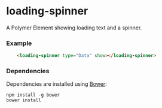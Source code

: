 # loading-spinner

A Polymer Element showing loading text and a spinner.

### Example
```html
    <loading-spinner type="Data" show></loading-spinner>
```

### Dependencies

Dependencies are installed using [Bower](http://bower.io/):

    npm install -g bower
    bower install
